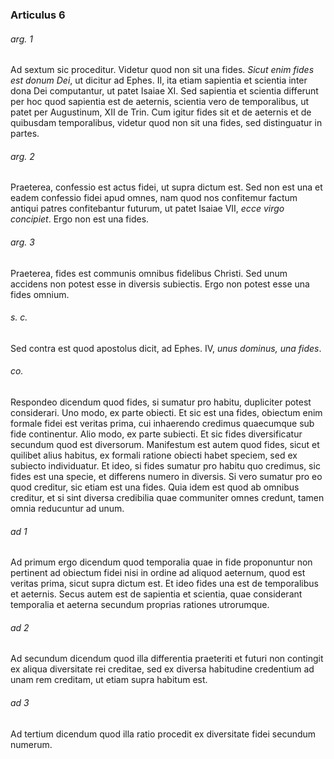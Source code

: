 ### Articulus 6

###### arg. 1
Ad sextum sic proceditur. Videtur quod non sit una fides. *Sicut enim fides est donum Dei*, ut dicitur ad Ephes. II, ita etiam sapientia et scientia inter dona Dei computantur, ut patet Isaiae XI. Sed sapientia et scientia differunt per hoc quod sapientia est de aeternis, scientia vero de temporalibus, ut patet per Augustinum, XII de Trin. Cum igitur fides sit et de aeternis et de quibusdam temporalibus, videtur quod non sit una fides, sed distinguatur in partes.

###### arg. 2
Praeterea, confessio est actus fidei, ut supra dictum est. Sed non est una et eadem confessio fidei apud omnes, nam quod nos confitemur factum antiqui patres confitebantur futurum, ut patet Isaiae VII, *ecce virgo concipiet*. Ergo non est una fides.

###### arg. 3
Praeterea, fides est communis omnibus fidelibus Christi. Sed unum accidens non potest esse in diversis subiectis. Ergo non potest esse una fides omnium.

###### s. c.
Sed contra est quod apostolus dicit, ad Ephes. IV, *unus dominus, una fides*.

###### co.
Respondeo dicendum quod fides, si sumatur pro habitu, dupliciter potest considerari. Uno modo, ex parte obiecti. Et sic est una fides, obiectum enim formale fidei est veritas prima, cui inhaerendo credimus quaecumque sub fide continentur. Alio modo, ex parte subiecti. Et sic fides diversificatur secundum quod est diversorum. Manifestum est autem quod fides, sicut et quilibet alius habitus, ex formali ratione obiecti habet speciem, sed ex subiecto individuatur. Et ideo, si fides sumatur pro habitu quo credimus, sic fides est una specie, et differens numero in diversis. Si vero sumatur pro eo quod creditur, sic etiam est una fides. Quia idem est quod ab omnibus creditur, et si sint diversa credibilia quae communiter omnes credunt, tamen omnia reducuntur ad unum.

###### ad 1
Ad primum ergo dicendum quod temporalia quae in fide proponuntur non pertinent ad obiectum fidei nisi in ordine ad aliquod aeternum, quod est veritas prima, sicut supra dictum est. Et ideo fides una est de temporalibus et aeternis. Secus autem est de sapientia et scientia, quae considerant temporalia et aeterna secundum proprias rationes utrorumque.

###### ad 2
Ad secundum dicendum quod illa differentia praeteriti et futuri non contingit ex aliqua diversitate rei creditae, sed ex diversa habitudine credentium ad unam rem creditam, ut etiam supra habitum est.

###### ad 3
Ad tertium dicendum quod illa ratio procedit ex diversitate fidei secundum numerum.


